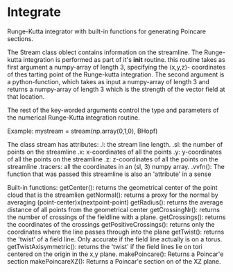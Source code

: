 # Integrate
Runge-Kutta integrator with built-in functions for generating Poincare sections.

The Stream class oblect contains information on the streamline. 
The Runge-kutta integration is performed as part of it's __init__ routine. 
this routine takes as first argument a numpy-array of length 3, specifying the (x,y,z)-
coordinates of thes tarting point of the Runge-kutta integration. 
The second argument is a python-function, which takes as input a numpy-array of length 3
and returns a numpy-array of length 3 which is the strength of the vector field
at that location. 

The rest of the key-worded arguments control the type and parameters of the numerical 
Runge-Kutta integration routine. 

Example: 
mystream = stream(np.array(0,1,0), BHopf)


The class stream has attributes: 
.l: the stream line length. 
.sl: the number of points on the streamline
.x: x-coordinates of all the points
.y: y-coordinates of all the points on the streamline
.z: z-coordinates of all the points on the streamline
.tracers: all the coordinates in an (sl, 3) numpy array. 
.vvfn(): The function that was passed this streamline is also an 'attribute' in a sense

Built-in functions: 
getCenter(): returns the geometrical center of the point cloud that is the streamlien
getNormal(): returns a proxy for the normal by averaging (point-center)x(nextpoint-point)
getRadius(): returns the average distance of all points from the geometrical center
getCrossingNr(): returns the number of crossings of the fieldline with a plane. 
getCrossings(): returns the coordinates of the crossings
getPositiveCrossings(): returns only the coordinates where the line passes through into the plane
getTwist(): returns the 'twist' of a field line. Only accurate if the field line actually is on a torus. 
getTwistAxisymmetric(): returns the 'twist' if the field lines lie on tori centered on the origin in the x,y plane. 
makePoincare(): Returns a Poincar\'e section
makePoincareXZ(): Returns a Poincar\'e section on of the XZ plane. 

